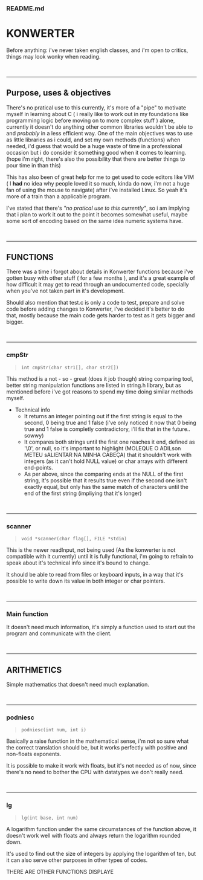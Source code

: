 ### README.md
# KONWERTER

Before anything: i've never taken english classes, and i'm open to critics, things may look wonky when reading.

<br>

---

## Purpose, uses & objectives

There's no pratical use to this currently, it's more of a "pipe" to motivate myself in learning about C ( i really like to work out in my foundations like programming logic before moving on to more complex stuff ) alone, currently it doesn't do anything other common libraries wouldn't be able to and *probably* in a less efficient way. One of the main objectives was to use as little libraries as i could, and set my own methods (functions) when needed, i'd guess that would be a huge waste of time in a professional occasion but i do consider it something good when it comes to learning. (hope i'm right, there's also the possibility that there are better things to pour time in than this)

This has also been of great help for me to get used to code editors like VIM ( I **had** no idea why people loved it so much, kinda do now, i'm not a huge fan of using the mouse to navigate) after i've installed Linux. So yeah it's more of a train than a applicable program.

I've stated that there's *"no pratical use to this currently"*, so i am implying that i plan to work it out to the point it becomes somewhat useful, maybe some sort of encoding based on the same idea numeric systems have.

<br>

---
## FUNCTIONS

There was a time i forgot about details in Konwerter functions because i've gotten busy with other stuff ( for a few months ), and it's a great example of how difficult it may get to read through an undocumented code, specially when you've not taken part in it's development.

Should also mention that test.c is only a code to test, prepare and solve code before adding changes to Konwerter, i've decided it's better to do that, mostly because the main code gets harder to test as it gets bigger and bigger.

<br>

---
### cmpStr

>```int cmpStr(char str1[], char str2[]) ```

This method is a not - so - great (does it job though) string comparing tool, better string manipulation functions are listed in string.h library, but as mentioned before i've got reasons to spend my time doing similar methods myself.

* Technical info
  - It returns an integer pointing out if the first string is equal to the second, 0 being true and 1 false (i've only noticed it now that 0 being true and 1 false is completly contradictory, i'll fix that in the future.. sowwy)
  - It compares both strings until the first one reaches it end, defined as '\0', or null, so it's important to highlight (MOLEQUE O ADILson METEU sALIENTAR NA MINHA CABEÇA) that it shouldn't work with integers (as it can't hold NULL value) or char arrays with different end-points.
  - As per above, since the comparing ends at the NULL of the first string, it's possible that it results true even if the second one isn't exactly equal, but only has the same match of characters until the end of the first string (impliying that it's longer)

<br>

---
### scanner

>```void *scanner(char flag[], FILE *stdin)```

This is the newer readInput, not being used (As the konwerter is not compatible with it currently) until it is fully functional, i'm going to refrain to speak about it's technical info since it's bound to change.

It should be able to read from files or keyboard inputs, in a way that it's possible to write down its value in both integer or char pointers.

<br>

---

### Main function

It doesn't need much information, it's simply a function used to start out the program and communicate with the client.

<br>

---
## ARITHMETICS

Simple mathematics that doesn't need much explanation.

<br>

---
### podniesc

>```podniesc(int num, int i)```

Basically a raise function in the mathematical sense, i'm not so sure what the correct translation should be, but it works perfectly with positive and non-floats exponents.

It is possible to make it work with floats, but it's not needed as of now, since there's no need to bother the CPU with datatypes we don't really need.

<br>

---
### lg

>```lg(int base, int num)```

A logarithm function under the same circumstances of the function above, it doesn't work well with floats and always return the logarithm rounded down.

It's used to find out the size of integers by applying the logarithm of ten, but it can also serve other purposes in other types of codes. 

THERE ARE OTHER FUNCTIONS DISPLAYE

